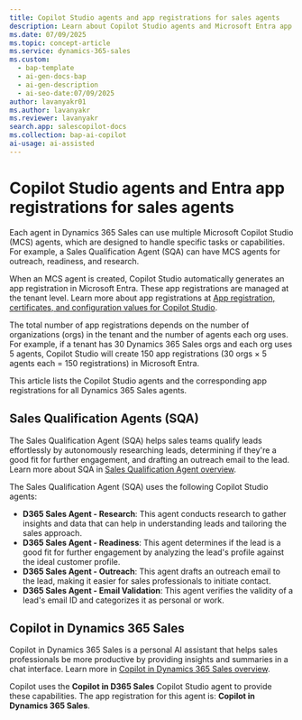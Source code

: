 ```yaml
---
title: Copilot Studio agents and app registrations for sales agents
description: Learn about Copilot Studio agents and Microsoft Entra app registrations used by various Dynamics 365 Sales agents.
ms.date: 07/09/2025
ms.topic: concept-article
ms.service: dynamics-365-sales
ms.custom:
  - bap-template
  - ai-gen-docs-bap
  - ai-gen-description
  - ai-seo-date:07/09/2025
author: lavanyakr01
ms.author: lavanyakr
ms.reviewer: lavanyakr
search.app: salescopilot-docs
ms.collection: bap-ai-copilot
ai-usage: ai-assisted
---
```


# Copilot Studio agents and Entra app registrations for sales agents

Each agent in Dynamics 365 Sales can use multiple Microsoft Copilot Studio (MCS) agents, which are designed to handle specific tasks or capabilities. For example, a Sales Qualification Agent (SQA) can have MCS agents for outreach, readiness, and research.

When an MCS agent is created, Copilot Studio automatically generates an app registration in Microsoft Entra. These app registrations are managed at the tenant level. Learn more about app registrations at [App registration, certificates, and configuration values for Copilot Studio](/microsoft-copilot-studio/requirements-certificates-configuration-values).

The total number of app registrations depends on the number of organizations (orgs) in the tenant and the number of agents each org uses. For example, if a tenant has 30 Dynamics 365 Sales orgs and each org uses 5 agents, Copilot Studio will create 150 app registrations (30 orgs × 5 agents each = 150 registrations) in Microsoft Entra.

This article lists the Copilot Studio agents and the corresponding app registrations for all Dynamics 365 Sales agents.
 
## Sales Qualification Agents (SQA)  

The Sales Qualification Agent (SQA) helps sales teams qualify leads effortlessly by autonomously researching leads, determining if they're a good fit for further engagement, and drafting an outreach email to the lead. Learn more about SQA in [Sales Qualification Agent overview](sales-qualification-agent.md).

The Sales Qualification Agent (SQA) uses the following Copilot Studio agents:

- **D365 Sales Agent - Research**: This agent conducts research to gather insights and data that can help in understanding leads and tailoring the sales approach.
- **D365 Sales Agent - Readiness**: This agent determines if the lead is a good fit for further engagement by analyzing the lead's profile against the ideal customer profile.
- **D365 Sales Agent - Outreach**: This agent drafts an outreach email to the lead, making it easier for sales professionals to initiate contact.
- **D365 Sales Agent - Email Validation**: This agent verifies the validity of a lead's email ID and categorizes it as personal or work.

## Copilot in Dynamics 365 Sales

Copilot in Dynamics 365 Sales is a personal AI assistant that helps sales professionals be more productive by providing insights and summaries in a chat interface. Learn more in [Copilot in Dynamics 365 Sales overview](copilot-overview.md). 

Copilot uses the **Copilot in D365 Sales** Copilot Studio agent to provide these capabilities. The app registration for this agent is: **Copilot in Dynamics 365 Sales**.
